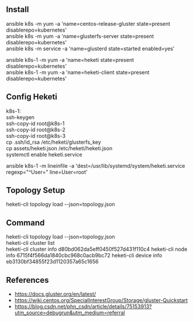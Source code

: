 
## Install
ansible k8s -m yum -a 'name=centos-release-gluster state=present disablerepo=kubernetes'  
ansible k8s -m yum -a 'name=glusterfs-server state=present disablerepo=kubernetes'  
ansible k8s -m service -a 'name=glusterd state=started enabled=yes'  

ansible k8s-1 -m yum -a 'name=heketi state=present disablerepo=kubernetes'  
ansible k8s-1 -m yum -a 'name=heketi-client state=present disablerepo=kubernetes'  

## Config Heketi
k8s-1:  
	ssh-keygen   
	ssh-copy-id root@k8s-1  
	ssh-copy-id root@k8s-2  
	ssh-copy-id root@k8s-3  
	cp .ssh/id_rsa /etc/heketi/glusterfs_key  
	cp assets/heketi.json /etc/heketi/heketi.json  
	systemctl enable heketi.service  

ansible k8s-1 -m lineinfile -a 'dest=/usr/lib/systemd/system/heketi.service regexp="^User=" line=User=root'  

## Topology Setup
heketi-cli topology load --json=topology.json  

## Command
heketi-cli topology load --json=topology.json  
heketi-cli cluster list  
heketi-cli cluster info d80bd062da5eff0450f527d431f110c4
heketi-cli node info 6715f4f566da1840cbc968c0acb9bc72
heketi-cli device info eb3130bf34855f23d1120357a65c1656


## References
- https://docs.gluster.org/en/latest/
- https://wiki.centos.org/SpecialInterestGroup/Storage/gluster-Quickstart
- https://blog.csdn.net/phn_csdn/article/details/75153913?utm_source=debugrun&utm_medium=referral